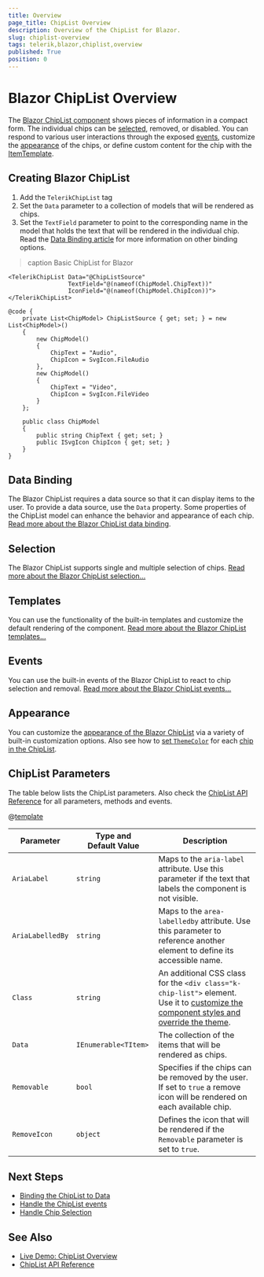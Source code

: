 ```yaml
---
title: Overview
page_title: ChipList Overview
description: Overview of the ChipList for Blazor.
slug: chiplist-overview
tags: telerik,blazor,chiplist,overview
published: True
position: 0
---
```


# Blazor ChipList Overview

The <a href="https://www.telerik.com/blazor-ui/chiplist" target="_blank">Blazor ChipList component</a> shows pieces of information in a compact form. The individual chips can be [selected](slug:chiplist-selection), removed, or disabled. You can respond to various user interactions through the exposed [events](slug:chiplist-events), customize the [appearance](slug:chiplist-appearance) of the chips, or define custom content for the chip with the [ItemTemplate](slug:chiplist-templates).

## Creating Blazor ChipList


1. Add the `TelerikChipList` tag
1. Set the `Data` parameter to a collection of models that will be rendered as chips.
1. Set the `TextField` parameter to point to the corresponding name in the model that holds the text that will be rendered in the individual chip. Read the [Data Binding article](slug:chiplist-bound) for more information on other binding options.

>caption Basic ChipList for Blazor

````RAZOR
<TelerikChipList Data="@ChipListSource"
                 TextField="@(nameof(ChipModel.ChipText))"
                 IconField="@(nameof(ChipModel.ChipIcon))">
</TelerikChipList>

@code {
    private List<ChipModel> ChipListSource { get; set; } = new List<ChipModel>()
    {
        new ChipModel()
        {
            ChipText = "Audio",
            ChipIcon = SvgIcon.FileAudio
        },
        new ChipModel()
        {
            ChipText = "Video",
            ChipIcon = SvgIcon.FileVideo
        }
    };

    public class ChipModel
    {
        public string ChipText { get; set; }
        public ISvgIcon ChipIcon { get; set; }
    }
}
````

## Data Binding

The Blazor ChipList requires a data source so that it can display items to the user. To provide a data source, use the `Data` property. Some properties of the ChipList model can enhance the behavior and appearance of each chip. [Read more about the Blazor ChipList data binding](slug:chiplist-bound).

## Selection

The Blazor ChipList supports single and multiple selection of chips. [Read more about the Blazor ChipList selection...](slug:chiplist-selection)  

## Templates 

You can use the functionality of the built-in templates and customize the default rendering of the component. [Read more about the Blazor ChipList templates...](slug:chiplist-templates)

## Events

You can use the built-in events of the Blazor ChipList to react to chip selection and removal. [Read more about the Blazor ChipList events...](slug:chiplist-events)

## Appearance

You can customize the [appearance of the Blazor ChipList](slug:chiplist-appearance) via a variety of built-in customization options. Also see how to [set `ThemeColor`](slug:chip-appearance#themecolor) for each [chip in the ChipList](slug:chiplist-bound).

## ChipList Parameters

The table below lists the ChipList parameters. Also check the [ChipList API Reference](slug:Telerik.Blazor.Components.TelerikChipList-1) for all parameters, methods and events.

@[template](/_contentTemplates/common/parameters-table-styles.md#table-layout)

| Parameter | Type and Default&nbsp;Value | Description |
| --- | --- | --- |
| `AriaLabel` | `string` | Maps to the `aria-label` attribute. Use  this parameter if the text that labels the component is not visible. |
| `AriaLabelledBy` | `string` | Maps to the `area-labelledby` attribute. Use this parameter to reference another element to define its accessible name. |
| `Class` | `string` | An additional CSS class for the `<div class="k-chip-list">` element. Use it to [customize the component styles and override the theme](slug:themes-override). |
| `Data` | `IEnumerable<TItem>` | The collection of the items that will be rendered as chips. |
| `Removable` | `bool` | Specifies if the chips can be removed by the user. If set to `true` a remove icon will be rendered on each available chip. |
| `RemoveIcon` | `object` | Defines the icon that will be rendered if the `Removable` parameter is set to `true`. |

## Next Steps

* [Binding the ChipList to Data](slug:chiplist-bound)
* [Handle the ChipList events](slug:chiplist-events)
* [Handle Chip Selection](slug:chiplist-selection)


## See Also

  * [Live Demo: ChipList Overview](https://demos.telerik.com/blazor-ui/chiplist/overview)
  * [ChipList API Reference](slug:Telerik.Blazor.Components.TelerikChipList-1)
